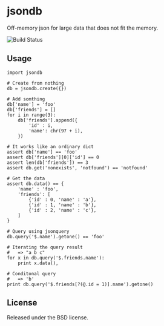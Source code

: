 jsondb
======

Off-memory json for large data that does not fit the memory.

![Build Status](https://secure.travis-ci.org/shaung/jsondb.png?branch=develop)

Usage
------

    import jsondb
    
    # Create from nothing
    db = jsondb.create({})

    # Add somthing
    db['name'] = 'foo'
    db['friends'] = []
    for i in range(3):
        db['friends'].append({
            'id' : i,
            'name': chr(97 + i),
        })

    # It works like an ordinary dict
    assert db['name'] == 'foo'
    assert db['friends'][0]['id'] == 0
    assert len(db['friends']) == 3
    assert db.get('nonexists', 'notfound') == 'notfound'

    # Get the data
    assert db.data() == {
        'name' : 'foo',
        'friends': [
            {'id' : 0, 'name' : 'a'},
            {'id' : 1, 'name' : 'b'},
            {'id' : 2, 'name' : 'c'},
        ]
    }
   
    # Query using jsonquery
    db.query('$.name').getone() == 'foo'

    # Iterating the query result
    #   => "a b c"
    for x in db.query('$.friends.name'):
        print x.data(),

    # Conditonal query
    #   => 'b'
    print db.query('$.friends[?(@.id = 1)].name').getone()


License
-------

Released under the BSD license.
